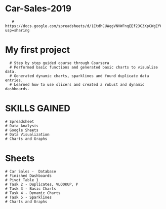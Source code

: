 # Car-Sales-2019
       # https://docs.google.com/spreadsheets/d/1EtdhCUWqgVNVWFnqEEf23C3XpCWgEfO1JEYyDUnXy8k/edit?usp=sharing
# My first project
      # Step by step guided course through Coursera
      # Performed basic functions and generated basic charts to visualize data.
      # Generated dynamic charts, sparklines and found duplicate data entries.
      # Learned how to use slicers and created a robust and dynamic dashboards.

  # SKILLS GAINED
    # Spreadsheet
    # Data Analysis
    # Google Sheets
    # Data Visualization
    # Charts and Graphs

# Sheets
    # Car Sales -  Database
    # Finished Dashboards
    # Pivot Table 1
    # Task 2 - Duplicates, VLOOKUP, P
    # Task 3 - Basic Charts
    # Task 4 - Dynamic Charts
    # Task 5 - Sparklines
    # Charts and Graphs

